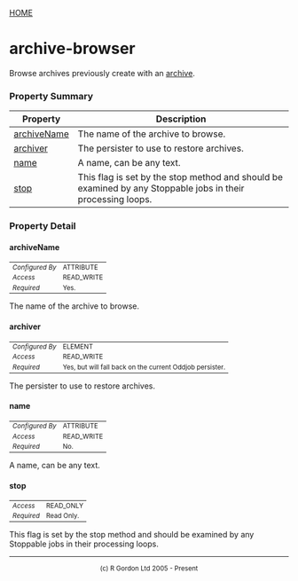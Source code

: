 [HOME](../../../README.md)
# archive-browser

Browse archives previously create with an [archive](../../../org/oddjob/persist/ArchiveJob.md).

### Property Summary

| Property | Description |
| -------- | ----------- |
| [archiveName](#propertyarchiveName) | The name of the archive to browse. | 
| [archiver](#propertyarchiver) | The persister to use to restore archives. | 
| [name](#propertyname) | A name, can be any text. | 
| [stop](#propertystop) | This flag is set by the stop method and should be examined by any Stoppable jobs in their processing loops. | 


### Property Detail
#### archiveName <a name="propertyarchiveName"></a>

<table style='font-size:smaller'>
      <tr><td><i>Configured By</i></td><td>ATTRIBUTE</td></tr>
      <tr><td><i>Access</i></td><td>READ_WRITE</td></tr>
      <tr><td><i>Required</i></td><td>Yes.</td></tr>
</table>

The name of the archive to browse.

#### archiver <a name="propertyarchiver"></a>

<table style='font-size:smaller'>
      <tr><td><i>Configured By</i></td><td>ELEMENT</td></tr>
      <tr><td><i>Access</i></td><td>READ_WRITE</td></tr>
      <tr><td><i>Required</i></td><td>Yes, but will fall back on the current Oddjob persister.</td></tr>
</table>

The persister to use to restore archives.

#### name <a name="propertyname"></a>

<table style='font-size:smaller'>
      <tr><td><i>Configured By</i></td><td>ATTRIBUTE</td></tr>
      <tr><td><i>Access</i></td><td>READ_WRITE</td></tr>
      <tr><td><i>Required</i></td><td>No.</td></tr>
</table>

A name, can be any text.

#### stop <a name="propertystop"></a>

<table style='font-size:smaller'>
      <tr><td><i>Access</i></td><td>READ_ONLY</td></tr>
      <tr><td><i>Required</i></td><td>Read Only.</td></tr>
</table>

This flag is set by the stop method and should
be examined by any Stoppable jobs in their processing loops.


-----------------------

<div style='font-size: smaller; text-align: center;'>(c) R Gordon Ltd 2005 - Present</div>
